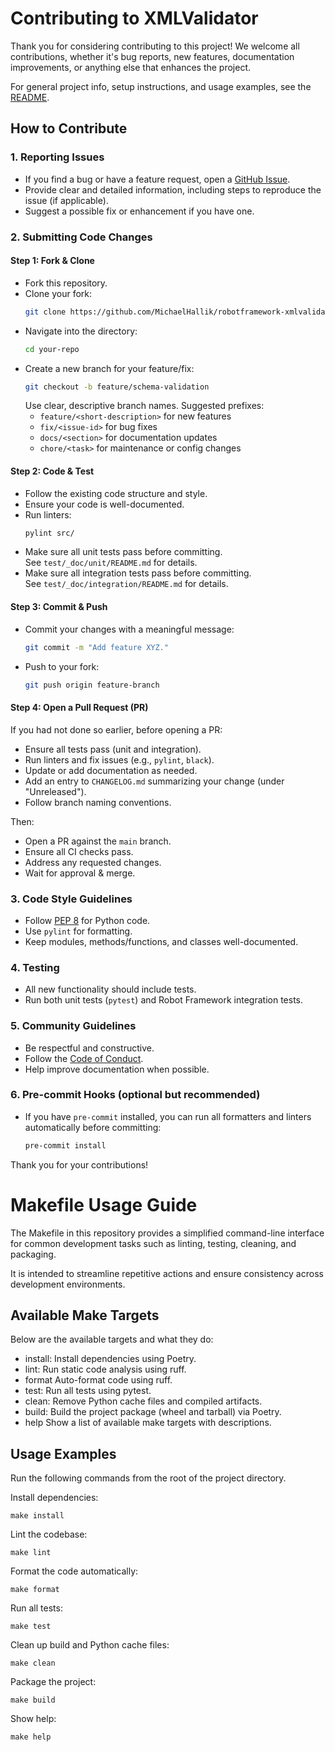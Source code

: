 # Contributing to XMLValidator

Thank you for considering contributing to this project! We welcome all contributions, whether it's bug reports, new features, documentation improvements, or anything else that enhances the project.

For general project info, setup instructions, and usage examples, see the [README](README.md).

## How to Contribute

### 1. Reporting Issues
- If you find a bug or have a feature request, open a [GitHub Issue](../../issues).
- Provide clear and detailed information, including steps to reproduce the issue (if applicable).
- Suggest a possible fix or enhancement if you have one.

### 2. Submitting Code Changes
#### Step 1: Fork & Clone
- Fork this repository.
- Clone your fork:  
  ```sh
  git clone https://github.com/MichaelHallik/robotframework-xmlvalidator.git
  ```
- Navigate into the directory:
  ```sh
  cd your-repo
  ```
- Create a new branch for your feature/fix:
  ```sh
  git checkout -b feature/schema-validation
  ```
  Use clear, descriptive branch names. Suggested prefixes:
  - `feature/<short-description>` for new features
  - `fix/<issue-id>` for bug fixes
  - `docs/<section>` for documentation updates
  - `chore/<task>` for maintenance or config changes

#### Step 2: Code & Test
- Follow the existing code structure and style.
- Ensure your code is well-documented.
- Run linters:
  ```sh
  pylint src/  
  ```
- Make sure all unit tests pass before committing.  
  See `test/_doc/unit/README.md` for details.
- Make sure all integration tests pass before committing.  
  See `test/_doc/integration/README.md` for details.

#### Step 3: Commit & Push
- Commit your changes with a meaningful message:
  ```sh
  git commit -m "Add feature XYZ."
  ```
- Push to your fork:
  ```sh
  git push origin feature-branch
  ```

#### Step 4: Open a Pull Request (PR)
If you had not done so earlier, before opening a PR:

- Ensure all tests pass (unit and integration).
- Run linters and fix issues (e.g., `pylint`, `black`).
- Update or add documentation as needed.
- Add an entry to `CHANGELOG.md` summarizing your change (under "Unreleased").
- Follow branch naming conventions.

Then:

- Open a PR against the `main` branch.
- Ensure all CI checks pass.
- Address any requested changes.
- Wait for approval & merge.

### 3. Code Style Guidelines
- Follow [PEP 8](https://peps.python.org/pep-0008/) for Python code.
- Use `pylint` for formatting.
- Keep modules, methods/functions, and classes well-documented.

### 4. Testing
- All new functionality should include tests.
- Run both unit tests (`pytest`) and Robot Framework integration tests.

### 5. Community Guidelines
- Be respectful and constructive.
- Follow the [Code of Conduct](CODE_OF_CONDUCT.md).
- Help improve documentation when possible.

### 6. Pre-commit Hooks (optional but recommended)
- If you have `pre-commit` installed, you can run all formatters and linters automatically before committing:
  ```sh
  pre-commit install
  ```

Thank you for your contributions!

# Makefile Usage Guide
The Makefile in this repository provides a simplified command-line interface for common development tasks such as linting, testing, cleaning, and packaging.

It is intended to streamline repetitive actions and ensure consistency across development environments.

## Available Make Targets

Below are the available targets and what they do:

- install:
  Install dependencies using Poetry.
- lint:
  Run static code analysis using ruff.
- format
  Auto-format code using ruff.
- test:
  Run all tests using pytest.
- clean:
  Remove Python cache files and compiled artifacts.
- build:
  Build the project package (wheel and tarball) via Poetry.
- help
  Show a list of available make targets with descriptions.

## Usage Examples

Run the following commands from the root of the project directory.

Install dependencies:

    make install

Lint the codebase:

    make lint

Format the code automatically:

    make format

Run all tests:

    make test

Clean up build and Python cache files:

    make clean

Package the project:

    make build

Show help:

    make help